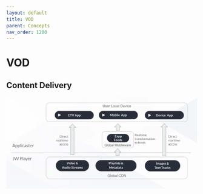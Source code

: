```yaml
---
layout: default
title: VOD
parent: Concepts 
nav_order: 1200
---
```


# VOD

## Content Delivery 

<img src="../img/vod-content-delivery.png" width="768">
<!--
Source file [here](https://docs.google.com/presentation/d/1K9hKSeJYY1nFBpW7GQUi7rbWmIYo4qJ_NIgOHzYUQHA/edit)
-->
